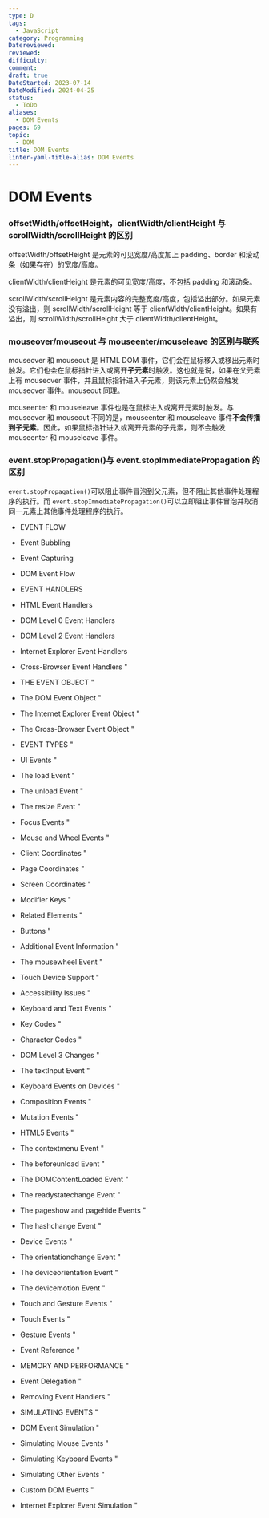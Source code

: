 ```yaml
---
type: D
tags:
  - JavaScript
category: Programming
Datereviewed: 
reviewed: 
difficulty: 
comment: 
draft: true
DateStarted: 2023-07-14
DateModified: 2024-04-25
status:
  - ToDo
aliases:
  - DOM Events
pages: 69
topic:
  - DOM
title: DOM Events
linter-yaml-title-alias: DOM Events
---
```


# DOM Events

### offsetWidth/offsetHeight，clientWidth/clientHeight 与 scrollWidth/scrollHeight 的区别

offsetWidth/offsetHeight 是元素的可见宽度/高度加上 padding、border 和滚动条（如果存在）的宽度/高度。

clientWidth/clientHeight 是元素的可见宽度/高度，不包括 padding 和滚动条。

scrollWidth/scrollHeight 是元素内容的完整宽度/高度，包括溢出部分。如果元素没有溢出，则 scrollWidth/scrollHeight 等于 clientWidth/clientHeight。如果有溢出，则 scrollWidth/scrollHeight 大于 clientWidth/clientHeight。

### mouseover/mouseout 与 mouseenter/mouseleave 的区别与联系

mouseover 和 mouseout 是 HTML DOM 事件，它们会在鼠标移入或移出元素时触发。它们也会在鼠标指针进入或离开**子元素**时触发。这也就是说，如果在父元素上有 mouseover 事件，并且鼠标指针进入子元素，则该元素上仍然会触发 mouseover 事件。mouseout 同理。

mouseenter 和 mouseleave 事件也是在鼠标进入或离开元素时触发。与 mouseover 和 mouseout 不同的是，mouseenter 和 mouseleave 事件**不会传播到子元素**。因此，如果鼠标指针进入或离开元素的子元素，则不会触发 mouseenter 和 mouseleave 事件。

### event.stopPropagation()与 event.stopImmediatePropagation 的区别

`event.stopPropagation()`可以阻止事件冒泡到父元素，但不阻止其他事件处理程序的执行。而 `event.stopImmediatePropagation()`可以立即阻止事件冒泡并取消同一元素上其他事件处理程序的执行。

- EVENT FLOW

- Event Bubbling

- Event Capturing

- DOM Event Flow

- EVENT HANDLERS

- HTML Event Handlers

- DOM Level 0 Event Handlers

- DOM Level 2 Event Handlers

- Internet Explorer Event Handlers

- Cross-Browser Event Handlers "

- THE EVENT OBJECT "

- The DOM Event Object "

- The Internet Explorer Event Object "

- The Cross-Browser Event Object "

- EVENT TYPES "

- UI Events "

- The load Event "

- The unload Event "

- The resize Event "

- Focus Events "

- Mouse and Wheel Events "

- Client Coordinates "

- Page Coordinates "

- Screen Coordinates "

- Modifier Keys "

- Related Elements "

- Buttons "

- Additional Event Information "

- The mousewheel Event "

- Touch Device Support "

- Accessibility Issues "

- Keyboard and Text Events "

- Key Codes "

- Character Codes "

- DOM Level 3 Changes "

- The textInput Event "

- Keyboard Events on Devices "

- Composition Events "

- Mutation Events "

- HTML5 Events "

- The contextmenu Event "

- The beforeunload Event "

- The DOMContentLoaded Event "

- The readystatechange Event "

- The pageshow and pagehide Events "

- The hashchange Event "

- Device Events "

- The orientationchange Event "

- The deviceorientation Event "

- The devicemotion Event "

- Touch and Gesture Events "

- Touch Events "

- Gesture Events "

- Event Reference "

- MEMORY AND PERFORMANCE "

- Event Delegation "

- Removing Event Handlers "

- SIMULATING EVENTS "

- DOM Event Simulation "

- Simulating Mouse Events "

- Simulating Keyboard Events "

- Simulating Other Events "

- Custom DOM Events "

- Internet Explorer Event Simulation "
